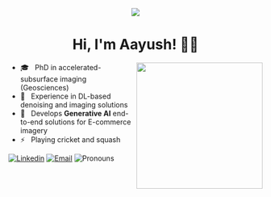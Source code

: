 
<p align="center"><img src="https://i.imgur.com/A6bWGFl.gif"/></p>

<h1 align="center">Hi, I'm Aayush! 🙋‍♂️ </h1>

<img align ="right" src = "https://media.giphy.com/media/jRf5fsn8G6YaogAWxn/giphy.gif" width="250" height="250">

- 🎓 &nbsp; PhD in accelerated-subsurface imaging (Geosciences)
- 💼 &nbsp; Experience in DL-based denoising and imaging solutions
- 💼 &nbsp; Develops **Generative AI** end-to-end solutions for E-commerce imagery 
- ⚡ &nbsp; Playing cricket and squash    


[![Linkedin](https://img.shields.io/badge/-LinkedIn-blue?style=flat&logo=Linkedin&logoColor=white&link=https://linkedin.com/in/brennankbrown/)](https://www.linkedin.com/in/aayush-garg-8b26a734/)
[![Email](https://img.shields.io/badge/-Email-c14438?style=flat&logo=Gmail&logoColor=white)](aayushgargiitr@gmail.com)
![Pronouns](https://img.shields.io/badge/Pronouns-He%2FHim-brightgreen?style=flat)                                                                        
